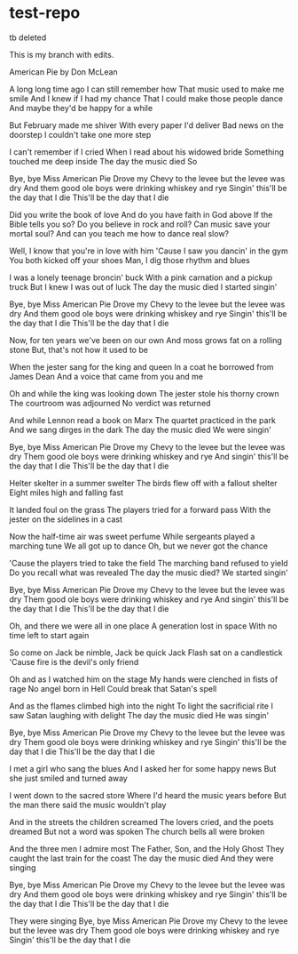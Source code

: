 # test-repo
tb deleted

This is my branch with edits. 

American Pie by Don McLean

A long long time ago
I can still remember how
That music used to make me smile
And I knew if I had my chance
That I could make those people dance
And maybe they'd be happy for a while

But February made me shiver
With every paper I'd deliver
Bad news on the doorstep
I couldn't take one more step

I can't remember if I cried
When I read about his widowed bride
Something touched me deep inside
The day the music died
So

Bye, bye Miss American Pie
Drove my Chevy to the levee but the levee was dry
And them good ole boys were drinking whiskey and rye
Singin' this'll be the day that I die
This'll be the day that I die

Did you write the book of love
And do you have faith in God above
If the Bible tells you so?
Do you believe in rock and roll?
Can music save your mortal soul?
And can you teach me how to dance real slow?

Well, I know that you're in love with him
'Cause I saw you dancin' in the gym
You both kicked off your shoes
Man, I dig those rhythm and blues

I was a lonely teenage broncin' buck
With a pink carnation and a pickup truck
But I knew I was out of luck
The day the music died
I started singin'

Bye, bye Miss American Pie
Drove my Chevy to the levee but the levee was dry
And them good ole boys were drinking whiskey and rye
Singin' this'll be the day that I die
This'll be the day that I die

Now, for ten years we've been on our own
And moss grows fat on a rolling stone
But, that's not how it used to be

When the jester sang for the king and queen
In a coat he borrowed from James Dean
And a voice that came from you and me

Oh and while the king was looking down
The jester stole his thorny crown
The courtroom was adjourned
No verdict was returned

And while Lennon read a book on Marx
The quartet practiced in the park
And we sang dirges in the dark
The day the music died
We were singin'

Bye, bye Miss American Pie
Drove my Chevy to the levee but the levee was dry
Them good ole boys were drinking whiskey and rye
And singin' this'll be the day that I die
This'll be the day that I die

Helter skelter in a summer swelter
The birds flew off with a fallout shelter
Eight miles high and falling fast

It landed foul on the grass
The players tried for a forward pass
With the jester on the sidelines in a cast

Now the half-time air was sweet perfume
While sergeants played a marching tune
We all got up to dance
Oh, but we never got the chance

'Cause the players tried to take the field
The marching band refused to yield
Do you recall what was revealed
The day the music died?
We started singin'

Bye, bye Miss American Pie
Drove my Chevy to the levee but the levee was dry
Them good ole boys were drinking whiskey and rye
And singin' this'll be the day that I die
This'll be the day that I die

Oh, and there we were all in one place
A generation lost in space
With no time left to start again

So come on Jack be nimble, Jack be quick
Jack Flash sat on a candlestick
'Cause fire is the devil's only friend

Oh and as I watched him on the stage
My hands were clenched in fists of rage
No angel born in Hell
Could break that Satan's spell

And as the flames climbed high into the night
To light the sacrificial rite
I saw Satan laughing with delight
The day the music died
He was singin'

Bye, bye Miss American Pie
Drove my Chevy to the levee but the levee was dry
Them good ole boys were drinking whiskey and rye
Singin' this'll be the day that I die
This'll be the day that I die

I met a girl who sang the blues
And I asked her for some happy news
But she just smiled and turned away

I went down to the sacred store
Where I'd heard the music years before
But the man there said the music wouldn't play

And in the streets the children screamed
The lovers cried, and the poets dreamed
But not a word was spoken
The church bells all were broken

And the three men I admire most
The Father, Son, and the Holy Ghost
They caught the last train for the coast
The day the music died
And they were singing

Bye, bye Miss American Pie
Drove my Chevy to the levee but the levee was dry
And them good ole boys were drinking whiskey and rye
Singin' this'll be the day that I die
This'll be the day that I die

They were singing
Bye, bye Miss American Pie
Drove my Chevy to the levee but the levee was dry
Them good ole boys were drinking whiskey and rye
Singin' this'll be the day that I die
